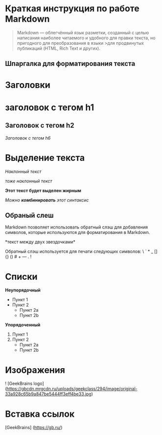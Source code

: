 # Краткая инструкция по работе Markdown #
>Markdown — облегчённый язык разметки, созданный с целью написания наиболее читаемого и удобного для правки текста, но пригодного для преобразования в языки >для продвинутых публикаций (HTML, Rich Text и других).

## Шпаргалка для форматирования текста ##

# Заголовки #
# заголовок с тегом h1 
## Заголовок с тегом h2
###### Заголовок с тегом h6

# Выделение текста #
*Наклонный текст*

_тоже наклонный текст_

**Этот текст будет выделен жирным**

*Можно **комбинировать** этот синтаксис*

## Обраный слеш #
Markdown позволяет использовать обратный слэш для добавления символов, которые используются для форматирования в Markdown.

\*текст между двух звездочками\*

Обратный слэш используется для печати следующих символов: \ ` * _ [] {} () # + — . !

# Списки #

**Неупорядочный**

* Пункт 1
* Пункт 2
   * Пункт 2a
   * Пункт 2b

**Упорядоченный**

1. Пункт 1
2. Пункт 2
   * Пункт 2a
   * Пункт 2b

# Изображения #

! [GeekBrains logo] (https://gbcdn.mrgcdn.ru/uploads/geekclass/294/image/original-33a928c65b9a847be5444ff3eff4be33.jpg)

# Вставка ссылок #

[GeekBrains] (https://gb.ru/)
